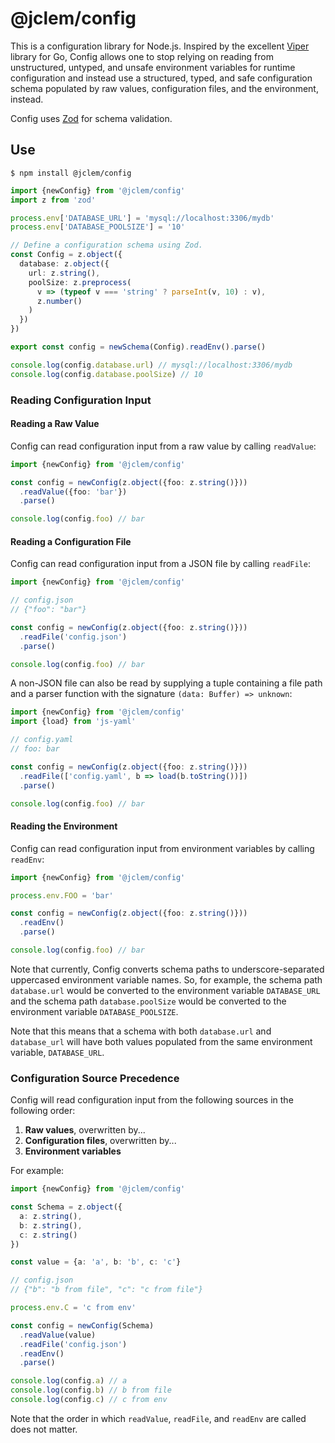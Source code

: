 # @jclem/config

This is a configuration library for Node.js. Inspired by the excellent
[Viper](https://github.com/spf13/viper) library for Go, Config allows one to
stop relying on reading from unstructured, untyped, and unsafe environment
variables for runtime configuration and instead use a structured, typed, and
safe configuration schema populated by raw values, configuration files, and the
environment, instead.

Config uses [Zod](https://zod.dev) for schema validation.

## Use

```shell
$ npm install @jclem/config
```

```typescript
import {newConfig} from '@jclem/config'
import z from 'zod'

process.env['DATABASE_URL'] = 'mysql://localhost:3306/mydb'
process.env['DATABASE_POOLSIZE'] = '10'

// Define a configuration schema using Zod.
const Config = z.object({
  database: z.object({
    url: z.string(),
    poolSize: z.preprocess(
      v => (typeof v === 'string' ? parseInt(v, 10) : v),
      z.number()
    )
  })
})

export const config = newSchema(Config).readEnv().parse()

console.log(config.database.url) // mysql://localhost:3306/mydb
console.log(config.database.poolSize) // 10
```

### Reading Configuration Input

#### Reading a Raw Value

Config can read configuration input from a raw value by calling `readValue`:

```typescript
import {newConfig} from '@jclem/config'

const config = newConfig(z.object({foo: z.string()}))
  .readValue({foo: 'bar'})
  .parse()

console.log(config.foo) // bar
```

#### Reading a Configuration File

Config can read configuration input from a JSON file by calling `readFile`:

```typescript
import {newConfig} from '@jclem/config'

// config.json
// {"foo": "bar"}

const config = newConfig(z.object({foo: z.string()}))
  .readFile('config.json')
  .parse()

console.log(config.foo) // bar
```

A non-JSON file can also be read by supplying a tuple containing a file path and
a parser function with the signature `(data: Buffer) => unknown`:

```typescript
import {newConfig} from '@jclem/config'
import {load} from 'js-yaml'

// config.yaml
// foo: bar

const config = newConfig(z.object({foo: z.string()}))
  .readFile(['config.yaml', b => load(b.toString())])
  .parse()

console.log(config.foo) // bar
```

#### Reading the Environment

Config can read configuration input from environment variables by calling
`readEnv`:

```typescript
import {newConfig} from '@jclem/config'

process.env.FOO = 'bar'

const config = newConfig(z.object({foo: z.string()}))
  .readEnv()
  .parse()

console.log(config.foo) // bar
```

Note that currently, Config converts schema paths to underscore-separated
uppercased environment variable names. So, for example, the schema path
`database.url` would be converted to the environment variable `DATABASE_URL` and
the schema path `database.poolSize` would be converted to the environment
variable `DATABASE_POOLSIZE`.

Note that this means that a schema with both `database.url` and `database_url`
will have both values populated from the same environment variable,
`DATABASE_URL`.

### Configuration Source Precedence

Config will read configuration input from the following sources in the following
order:

1. **Raw values**, overwritten by...
2. **Configuration files**, overwritten by...
3. **Environment variables**

For example:

```typescript
import {newConfig} from '@jclem/config'

const Schema = z.object({
  a: z.string(),
  b: z.string(),
  c: z.string()
})

const value = {a: 'a', b: 'b', c: 'c'}

// config.json
// {"b": "b from file", "c": "c from file"}

process.env.C = 'c from env'

const config = newConfig(Schema)
  .readValue(value)
  .readFile('config.json')
  .readEnv()
  .parse()

console.log(config.a) // a
console.log(config.b) // b from file
console.log(config.c) // c from env
```

Note that the order in which `readValue`, `readFile`, and `readEnv` are called
does not matter.
